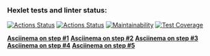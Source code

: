 ### Hexlet tests and linter status:
[![Actions Status](https://github.com/danilaprokoshev/backend-project-lvl3/workflows/hexlet-check/badge.svg)](https://github.com/danilaprokoshev/backend-project-lvl3/actions)
[![Actions Status](https://github.com/danilaprokoshev/backend-project-lvl3/actions/workflows/nodejs.yml/badge.svg)](https://github.com/danilaprokoshev/backend-project-lvl3/actions)
[![Maintainability](https://api.codeclimate.com/v1/badges/4f243b1a8b01eebf1546/maintainability)](https://codeclimate.com/github/danilaprokoshev/backend-project-lvl3/maintainability)
[![Test Coverage](https://api.codeclimate.com/v1/badges/4f243b1a8b01eebf1546/test_coverage)](https://codeclimate.com/github/danilaprokoshev/backend-project-lvl3/test_coverage)

**[Asciinema on step #1](https://asciinema.org/a/N3rRkp7QFiW5FoD6C6PLwKTN0)**
**[Asciinema on step #2](https://asciinema.org/a/kiJv8E3k7sgD7ePiZSzl3cl7a)**
**[Asciinema on step #3](https://asciinema.org/a/NYhGwXsBVxp7KnMgiQ32Jt5UV)**
**[Asciinema on step #4](https://asciinema.org/a/WBiaehvIniBCUrwSC6rdoeNg1)**
**[Asciinema on step #5](https://asciinema.org/a/alrGVMdLO4Fg6nQ6Atf7xnWK9)**
